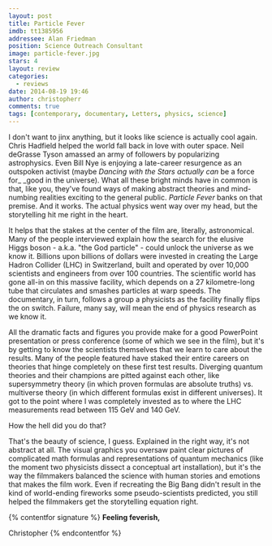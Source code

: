 ```yaml
---
layout: post
title: Particle Fever
imdb: tt1385956
addressee: Alan Friedman
position: Science Outreach Consultant
image: particle-fever.jpg
stars: 4
layout: review 
categories: 
  - reviews
date: 2014-08-19 19:46
author: christopherr
comments: true
tags: [contemporary, documentary, Letters, physics, science]
---
```


I don't want to jinx anything, but it looks like science is actually cool again. Chris Hadfield helped the world fall back in love with outer space. Neil deGrasse Tyson amassed an army of followers by popularizing astrophysics. Even Bill Nye is enjoying a late-career resurgence as an outspoken activist (maybe _Dancing with the Stars _actually_ can_ be a force for_ _good in the universe). What all these bright minds have in common is that, like you, they've found ways of making abstract theories and mind-numbing realities exciting to the general public. _Particle Fever_ banks on that premise. And it works. The actual physics went way over my head, but the storytelling hit me right in the heart.

It helps that the stakes at the center of the film are, literally, astronomical. Many of the people interviewed explain how the search for the elusive Higgs boson - a.k.a. "the God particle" - could unlock the universe as we know it. Billions upon billions of dollars were invested in creating the Large Hadron Collider (LHC) in Switzerland, built and operated by over 10,000 scientists and engineers from over 100 countries. The scientific world has gone all-in on this massive facility, which depends on a 27 kilometre-long tube that circulates and smashes particles at warp speeds. The documentary, in turn, follows a group a physicists as the facility finally flips the on switch. Failure, many say, will mean the end of physics research as we know it.

All the dramatic facts and figures you provide make for a good PowerPoint presentation or press conference (some of which we see in the film), but it's by getting to know the scientists themselves that we learn to care about the results. Many of the people featured have staked their entire careers on theories that hinge completely on these first test results. Diverging quantum theories and their champions are pitted against each other, like supersymmetry theory (in which proven formulas are absolute truths) vs. multiverse theory (in which different formulas exist in different universes). It got to the point where I was completely invested as to where the LHC measurements read between 115 GeV and 140 GeV.

How the hell did you do that?

That's the beauty of science, I guess. Explained in the right way, it's not abstract at all. The visual graphics you oversaw paint clear pictures of complicated math formulas and representations of quantum mechanics (like the moment two physicists dissect a conceptual art installation), but it's the way the filmmakers balanced the science with human stories and emotions that makes the film work. Even if recreating the Big Bang didn't result in the kind of world-ending fireworks some pseudo-scientists predicted, you still helped the filmmakers get the storytelling equation right.

{% contentfor signature %}
**Feeling feverish,**

Christopher
{% endcontentfor %}